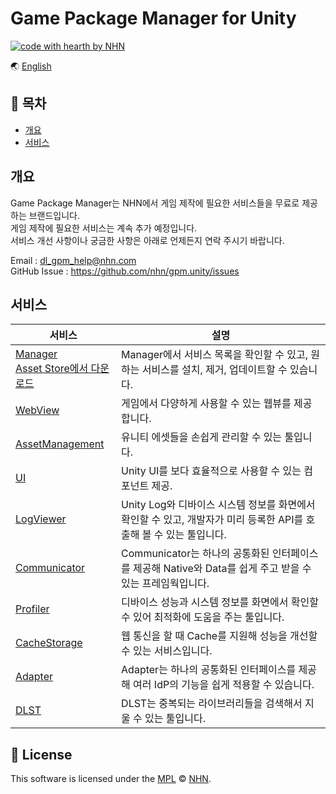 # Game Package Manager for Unity

[![code with hearth by NHN ](https://img.shields.io/badge/%3C%2F%3E%20with%20%E2%99%A5%20by-NHN-ff1414.svg)](https://github.com/nhn)

🌏 [English](README.en.md)

## 🚩 목차

* [개요](#개요)
* [서비스](#서비스)

## 개요

Game Package Manager는 NHN에서 게임 제작에 필요한 서비스들을 무료로 제공하는 브랜드입니다.<br/>
게임 제작에 필요한 서비스는 계속 추가 예정입니다.<br/>
서비스 개선 사항이나 궁금한 사항은 아래로 언제든지 연락 주시기 바랍니다.

Email : dl_gpm_help@nhn.com<br>
GitHub Issue : https://github.com/nhn/gpm.unity/issues


## 서비스

|서비스| 설명 |
| --- | --- |
| [Manager](docs/Manager/README.md)<br>[Asset Store에서 다운로드](https://assetstore.unity.com/packages/slug/147711) | Manager에서 서비스 목록을 확인할 수 있고, 원하는 서비스를 설치, 제거, 업데이트할 수 있습니다.|
| [WebView](docs/WebView/README.md) | 게임에서 다양하게 사용할 수 있는 웹뷰를 제공합니다.|
| [AssetManagement](docs/AssetManagement/README.md) | 유니티 에셋들을 손쉽게 관리할 수 있는 툴입니다. |
| [UI](docs/UI/README.md) | Unity UI를 보다 효율적으로 사용할 수 있는 컴포넌트 제공. |
| [LogViewer](docs/LogViewer/README.md) | Unity Log와 디바이스 시스템 정보를 화면에서 확인할 수 있고, 개발자가 미리 등록한 API를 호출해 볼 수 있는 툴입니다. |
| [Communicator](docs/Communicator/README.md) | Communicator는 하나의 공통화된 인터페이스를 제공해 Native와 Data를 쉽게 주고 받을 수 있는 프레임웍입니다. |
| [Profiler](docs/Profiler/README.md) | 디바이스 성능과 시스템 정보를 화면에서 확인할 수 있어 최적화에 도움을 주는 툴입니다. |
| [CacheStorage](docs/CacheStorage/README.md) | 웹 통신을 할 때 Cache를 지원해 성능을 개선할 수 있는 서비스입니다. |
| [Adapter](docs/Adapter/README.md) | Adapter는 하나의 공통화된 인터페이스를 제공해 여러 IdP의 기능을 쉽게 적용할 수 있습니다. |
| [DLST](docs/DLST/README.md) | DLST는 중복되는 라이브러리들을 검색해서 지울 수 있는 툴입니다. |

## 📜 License

This software is licensed under the [MPL](https://github.com/nhn/gpm.unity/blob/master/LICENSE) © [NHN](https://github.com/nhn).